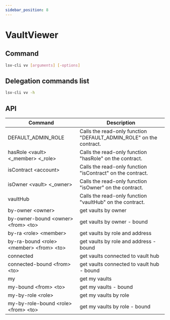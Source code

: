 ```yaml
---
sidebar_position: 8
---
```


# VaultViewer

## Command

```bash
lsv-cli vv [arguments] [-options]
```

## Delegation commands list

```bash
lsv-cli vv -h
```

## API

| Command                                     | Description                                                        |
| ------------------------------------------- | ------------------------------------------------------------------ |
| DEFAULT_ADMIN_ROLE                          | Calls the read-only function "DEFAULT_ADMIN_ROLE" on the contract. |
| hasRole \<vault> \<\_member> \<\_role>      | Calls the read-only function "hasRole" on the contract.            |
| isContract \<account>                       | Calls the read-only function "isContract" on the contract.         |
| isOwner \<vault> \<\_owner>                 | Calls the read-only function "isOwner" on the contract.            |
| vaultHub                                    | Calls the read-only function "vaultHub" on the contract.           |
| by-owner \<owner>                           | get vaults by owner                                                |
| by-owner-bound \<owner> \<from> \<to>       | get vaults by owner - bound                                        |
| by-ra \<role> \<member>                     | get vaults by role and address                                     |
| by-ra-bound \<role> \<member> \<from> \<to> | get vaults by role and address - bound                             |
| connected                                   | get vaults connected to vault hub                                  |
| connected-bound \<from> \<to>               | get vaults connected to vault hub - bound                          |
| my                                          | get my vaults                                                      |
| my-bound \<from> \<to>                      | get my vaults - bound                                              |
| my-by-role \<role>                          | get my vaults by role                                              |
| my-by-role-bound \<role> \<from> \<to>      | get my vaults by role - bound                                      |
